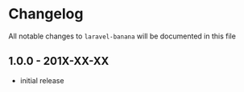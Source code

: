 # Changelog

All notable changes to `laravel-banana` will be documented in this file

## 1.0.0 - 201X-XX-XX

- initial release
